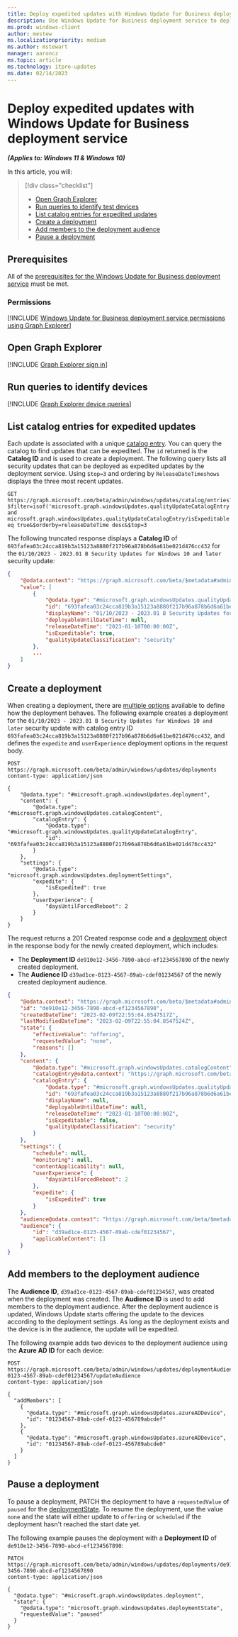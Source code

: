 ```yaml
---
title: Deploy expedited updates with Windows Update for Business deployment service
description: Use Windows Update for Business deployment service to deploy expedited updates.
ms.prod: windows-client
author: mestew
ms.localizationpriority: medium
ms.author: mstewart
manager: aaroncz
ms.topic: article
ms.technology: itpro-updates
ms.date: 02/14/2023
---
```


# Deploy expedited updates with Windows Update for Business deployment service

<!--7512398-->
***(Applies to: Windows 11 & Windows 10)***

In this article, you will:
> [!div class="checklist"]
>
> * [Open Graph Explorer](#open-graph-explorer)
> * [Run queries to identify test devices](#run-queries-to-identify-devices)
> * [List catalog entries for expedited updates](#list-catalog-entries-for-expedited-updates)
> * [Create a deployment](#create-a-deployment)
> * [Add members to the deployment audience](#add-members-to-the-deployment-audience)
> * [Pause a deployment](#pause-a-deployment)

## Prerequisites

All of the [prerequisites for the Windows Update for Business deployment service](deployment-service-prerequisites.md) must be met.

### Permissions

<!--Using include for Graph Explorer permissions-->
[!INCLUDE [Windows Update for Business deployment service permissions using Graph Explorer](./includes/wufb-deployment-graph-explorer-permissions.md)]

## Open Graph Explorer

<!--Using include for Graph Explorer sign in-->
[!INCLUDE [Graph Explorer sign in](./includes/wufb-deployment-graph-explorer.md)]

## Run queries to identify devices

<!--Using include for Graph Explorer device queries-->
[!INCLUDE [Graph Explorer device queries](./includes/wufb-deployment-find-device-name-graph-explorer.md)]

## List catalog entries for expedited updates

Each update is associated with a unique [catalog entry](/graph/api/resources/windowsupdates-catalogentry). You can query the catalog to find updates that can be expedited. The `id` returned is the **Catalog ID** and is used to create a deployment. The following query lists all security updates that can be deployed as expedited updates by the deployment service. Using `$top=3` and ordering by `ReleaseDateTimeshows` displays the three most recent updates.

```msgraph-interactive
GET https://graph.microsoft.com/beta/admin/windows/updates/catalog/entries?$filter=isof('microsoft.graph.windowsUpdates.qualityUpdateCatalogEntry') and microsoft.graph.windowsUpdates.qualityUpdateCatalogEntry/isExpeditable eq true&$orderby=releaseDateTime desc&$top=3
```

The following truncated response displays a **Catalog ID** of  `693fafea03c24cca819b3a15123a8880f217b96a878b6d6a61be021d476cc432` for the `01/10/2023 - 2023.01 B Security Updates for Windows 10 and later` security update:

```json
{
    "@odata.context": "https://graph.microsoft.com/beta/$metadata#admin/windows/updates/catalog/entries",
    "value": [
        {
            "@odata.type": "#microsoft.graph.windowsUpdates.qualityUpdateCatalogEntry",
            "id": "693fafea03c24cca819b3a15123a8880f217b96a878b6d6a61be021d476cc432",
            "displayName": "01/10/2023 - 2023.01 B Security Updates for Windows 10 and later",
            "deployableUntilDateTime": null,
            "releaseDateTime": "2023-01-10T00:00:00Z",
            "isExpeditable": true,
            "qualityUpdateClassification": "security"
        },
        ...
    ]
}
```

## Create a deployment

When creating a deployment, there are [multiple options](/graph/api/resources/windowsupdates-deploymentsettings) available to define how the deployment behaves. The following example creates a deployment for the `01/10/2023 - 2023.01 B Security Updates for Windows 10 and later` security update with catalog entry ID `693fafea03c24cca819b3a15123a8880f217b96a878b6d6a61be021d476cc432`, and defines the `expedite` and `userExperience` deployment options in the request body.

```msgraph-interactive
POST https://graph.microsoft.com/beta/admin/windows/updates/deployments
content-type: application/json

{
    "@odata.type": "#microsoft.graph.windowsUpdates.deployment",
    "content": {
        "@odata.type": "#microsoft.graph.windowsUpdates.catalogContent",
        "catalogEntry": {
            "@odata.type": "#microsoft.graph.windowsUpdates.qualityUpdateCatalogEntry",
            "id": "693fafea03c24cca819b3a15123a8880f217b96a878b6d6a61be021d476cc432"
        }
    },
    "settings": {
        "@odata.type": "microsoft.graph.windowsUpdates.deploymentSettings",
        "expedite": {
            "isExpedited": true
        },
        "userExperience": {
            "daysUntilForcedReboot": 2
        }
    }
}
```

The request returns a 201 Created response code and a [deployment](/graph/api/resources/windowsupdates-deployment) object in the response body for the newly created deployment, which includes:

- The **Deployment ID** `de910e12-3456-7890-abcd-ef1234567890` of the newly created deployment.
- The **Audience ID** `d39ad1ce-0123-4567-89ab-cdef01234567` of the newly created deployment audience.

```json
{
    "@odata.context": "https://graph.microsoft.com/beta/$metadata#admin/windows/updates/deployments/$entity",
    "id": "de910e12-3456-7890-abcd-ef1234567890",
    "createdDateTime": "2023-02-09T22:55:04.8547517Z",
    "lastModifiedDateTime": "2023-02-09T22:55:04.8547524Z",
    "state": {
        "effectiveValue": "offering",
        "requestedValue": "none",
        "reasons": []
    },
    "content": {
        "@odata.type": "#microsoft.graph.windowsUpdates.catalogContent",
        "catalogEntry@odata.context": "https://graph.microsoft.com/beta/$metadata#admin/windows/updates/deployments('de910e12-3456-7890-abcd-ef1234567890')/content/microsoft.graph.windowsUpdates.catalogContent/catalogEntry/$entity",
        "catalogEntry": {
            "@odata.type": "#microsoft.graph.windowsUpdates.qualityUpdateCatalogEntry",
            "id": "693fafea03c24cca819b3a15123a8880f217b96a878b6d6a61be021d476cc432",
            "displayName": null,
            "deployableUntilDateTime": null,
            "releaseDateTime": "2023-01-10T00:00:00Z",
            "isExpeditable": false,
            "qualityUpdateClassification": "security"
        }
    },
    "settings": {
        "schedule": null,
        "monitoring": null,
        "contentApplicability": null,
        "userExperience": {
            "daysUntilForcedReboot": 2
        },
        "expedite": {
            "isExpedited": true
        }
    },
    "audience@odata.context": "https://graph.microsoft.com/beta/$metadata#admin/windows/updates/deployments('de910e12-3456-7890-abcd-ef1234567890')/audience/$entity",
    "audience": {
        "id": "d39ad1ce-0123-4567-89ab-cdef01234567",
        "applicableContent": []
    }
}
```

## Add members to the deployment audience

The **Audience ID**, `d39ad1ce-0123-4567-89ab-cdef01234567`, was created when the deployment was created. The **Audience ID** is used to add members to the deployment audience. After the deployment audience is updated, Windows Update starts offering the update to the devices according to the deployment settings. As long as the deployment exists and the device is in the audience, the update will be expedited.

The following example adds two devices to the deployment audience using the **Azure AD ID** for each device:

```msgraph-interactive
POST https://graph.microsoft.com/beta/admin/windows/updates/deploymentAudiences/d39ad1ce-0123-4567-89ab-cdef01234567/updateAudience
content-type: application/json

{
  "addMembers": [
    {
      "@odata.type": "#microsoft.graph.windowsUpdates.azureADDevice",
      "id": "01234567-89ab-cdef-0123-456789abcdef"
    },
    {
      "@odata.type": "#microsoft.graph.windowsUpdates.azureADDevice",
      "id": "01234567-89ab-cdef-0123-456789abcde0"
    }
  ]
}
```

## Pause a deployment

To pause a deployment, PATCH the deployment to have a `requestedValue` of `paused` for the [deploymentState](/graph/api/resources/windowsupdates-deploymentstate). To resume the deployment, use the value `none` and the state will either update to `offering` or `scheduled` if the deployment hasn't reached the start date yet.

The following example pauses the deployment with a **Deployment ID** of `de910e12-3456-7890-abcd-ef1234567890`:

```msgraph-interactive
PATCH https://graph.microsoft.com/beta/admin/windows/updates/deployments/de910e12-3456-7890-abcd-ef1234567890
content-type: application/json

{
  "@odata.type": "#microsoft.graph.windowsUpdates.deployment",
  "state": {
    "@odata.type": "microsoft.graph.windowsUpdates.deploymentState",
    "requestedValue": "paused"
  }
}
```
